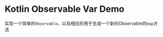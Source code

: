 Kotlin Observable Var Demo
==========================

实现一个简单的`Observable`，以及相应的用于生成一个新的Observable的`map`方法